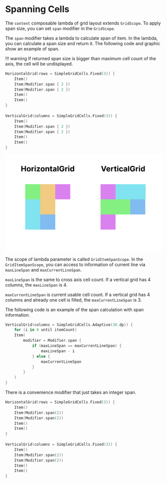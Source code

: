 # Spanning Cells

The `content` composable lambda of grid layout extends `GridScope`.
To apply span size, you can set `span` modifier in the `GridScope`.

The `span` modifier takes a lambda to calculate span of item.
In the lambda, you can calculate a span size and return it.
The following code and graphic show an example of span.

!!! warning
    If returned span size is bigger than maximum cell count of the axis, the cell will be undisplayed.

```kotlin
HorizontalGrid(rows = SimpleGridCells.Fixed(3)) {
    Item()
    Item(Modifier.span { 2 })
    Item(Modifier.span { 2 })
    Item()
    Item()
}

VerticalGrid(columns = SimpleGridCells.Fixed(3)) {
    Item()
    Item(Modifier.span { 2 })
    Item(Modifier.span { 2 })
    Item()
    Item()
}
```

![span-graphic](images/span-graphic.png)

The scope of lambda parameter is called `GridItemSpanScope`.
In the `GridItemSpanScope`, you can access to information of current line via `maxLineSpan` and `maxCurrentLineSpan`.

`maxLineSpan` is the same to cross axis cell count.
If a vertical grid has 4 columns, the `maxLineSpan` is 4.

`maxCurrentLineSpan` is current usable cell count.
If a vertical grid has 4 columns and already one cell is filled, the `maxCurrentLineSpan` is 3.

The following code is an example of the span calculation with span information.

```kotlin
VerticalGrid(columns = SimpleGridCells.Adaptive(30.dp)) {
    for (i in 0 until itemCount)
    Item(
        modifier = Modifier.span {
            if (maxLineSpan == maxCurrentLineSpan) {
                maxLineSpan - i
            } else {
                maxCurrentLineSpan
            }
        }
    )
}
```

There is a convenience modifier that just takes an integer span.

```kotlin
HorizontalGrid(rows = SimpleGridCells.Fixed(3)) {
    Item()
    Item(Modifier.span(2))
    Item(Modifier.span(2))
    Item()
    Item()
}

VerticalGrid(columns = SimpleGridCells.Fixed(3)) {
    Item()
    Item(Modifier.span(2))
    Item(Modifier.span(2))
    Item()
    Item()
}
```
